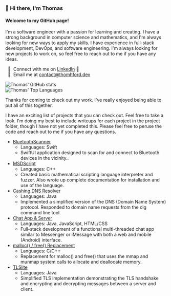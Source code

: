 ### 👋 Hi there, I'm Thomas

#### Welcome to my GitHub page!

<p>
  I'm a software engineer with a passion for learning and creating.  I have a strong background in computer science and mathematics, and I'm always looking for new ways to apply my skills.  I have experience in full-stack development, DevOps, and software engineering.  I'm always looking for new projects to work on, so feel free to reach out to me if you have any ideas.
</p>

&nbsp; 👥 &nbsp;Connect with me on [LinkedIn](https://www.linkedin.com/in/thomhford) 💬 <br>
&nbsp; 📧 &nbsp;Email me at [contact@thomhford.dev](mailto:contact@thomhford.dev)

![Thomas' GitHub stats](https://github-readme-stats.vercel.app/api?username=thomhford&show_icons=true&theme=radical) <br>
![Thomas' Top Languages](https://github-readme-stats.vercel.app/api/top-langs/?username=thomhford&theme=radical)

<p>
  Thanks for coming to check out my work.  I've really enjoyed being able to put all of this together.  
</p>
<p>
I have an exciting list of projects that you can check out.  Feel free to take a look.  I'm doing my best to include writeups for each project in the project folder, though I have not yet completed this.  Please feel free to peruse the code and reach out to me if you have any questions.
</p>
<p>

</p>

- [BluetoothScanner](https://github.com/thomhford/BluetoothScanner.git)
  - Languages: Swift
  - SwiftUI application designed to scan for and connect to Bluetooth devices in the vicinity..
- [MSDScript](MSDscript)
  - Languages: C++
  - Created basic mathematical scripting language interpreter and fuzzer. Also wrote up complete documentation for installation and use of the language.
- [Cashing DNS Resolver](DNS_Resolver)
  - Languages: Java
  - Implemented a simplified version of the DNS (Domain Name System) protocol. Responded to domain name requests from the dig command line tool.
- [Chat App & Server](Chat_App_Server)
  - Languages: Java, JavaScript, HTML/CSS
  - Full-stack development of a functional multi-threaded chat app similar to Messenger or iMessage with both a web and mobile (Android) interface.
- [malloc() / free() Replacement](Malloc_Free_Replacement)
  - Languages: C/C++
  - Replacement for malloc() and free() that uses the mmap and munmap system calls to allocate and deallocate memory.
- [TLSlite](TLSlite)
  - Languages: Java
  - Simplified TLS implementation demonstrating the TLS handshake and encrypting and decrypting messages between a server and client.
